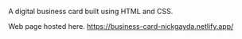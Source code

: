 A digital business card built using HTML and CSS.

Web page hosted here. https://business-card-nickgayda.netlify.app/
